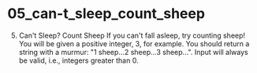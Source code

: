 # 05_can-t_sleep_count_sheep
5.	Can't Sleep? Count Sheep
If you can't fall asleep, try counting sheep! You will be given a positive integer, 3, for example. You should return a string with a murmur: "1 sheep...2 sheep...3 sheep...". Input will always be valid, i.e., integers greater than 0.
